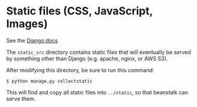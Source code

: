 # Static files (CSS, JavaScript, Images)

See the [Django docs](https://docs.djangoproject.com/en/1.9/howto/static-files/)

The `static_src` directory contains static files that will eventually be served by something other than Django (e.g. apache, nginx, or AWS S3).

After modifying this directory, be sure to run this command:

`$ python manage.py collectstatic`  

This will find and copy all static files into `../static`, so that beanstalk can serve them.
